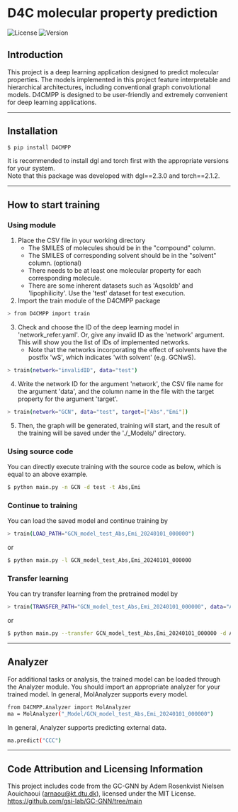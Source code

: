 # D4C molecular property prediction
![License](https://img.shields.io/badge/license-MIT-red.svg)
![Version](https://img.shields.io/badge/version-0.3.0-brightgreen.svg)

## Introduction
This project is a deep learning application designed to predict molecular properties. The models implemented in this project feature interpretable and hierarchical architectures, including conventional graph convolutional models. D4CMPP is designed to be user-friendly and extremely convenient for deep learning applications.      

---
## Installation
```sh
$ pip install D4CMPP
```
It is recommended to install dgl and torch first with the appropriate versions for your system.   
Note that this package was developed with dgl\==2.3.0 and torch\==2.1.2.  

---
## How to start training
### Using module
1. Place the CSV file in your working directory
    - The SMILES of molecules should be in the "compound" column.
    - The SMILES of corresponding solvent should be in the "solvent" column. (optional)
    - There needs to be at least one molecular property for each corresponding molecule.
    - There are some inherent datasets such as 'Aqsoldb' and 'lipophilicity'. Use the 'test' dataset for test execution.
2. Import the train module of the D4CMPP package
```sh
> from D4CMPP import train
```
3. Check and choose the ID of the deep learning model in 'network_refer.yaml'. Or, give any invalid ID as the 'network' argument. This will show you the list of IDs of implemented networks.
    - Note that the networks incorporating the effect of solvents have the postfix 'wS', which indicates 'with solvent' (e.g. GCNwS).
```sh
> train(network="invalidID", data="test")
```
4. Write the network ID for the argument 'network', the CSV file name for the argument 'data', and the column name in the file with the target property for the argument 'target'.
```sh
> train(network="GCN", data="test", target=["Abs","Emi"])
```
5. Then, the graph will be generated, training will start, and the result of the training will be saved under the './_Models/' directory.
   
### Using source code
You can directly execute training with the source code as below, which is equal to an above example.
```sh
$ python main.py -n GCN -d test -t Abs,Emi
```
   
   
### Continue to training
You can load the saved model and continue training by

```sh
> train(LOAD_PATH="GCN_model_test_Abs,Emi_20240101_000000")
```
or
```sh
$ python main.py -l GCN_model_test_Abs,Emi_20240101_000000
```
   
### Transfer learning
You can try transfer learning from the pretrained model by
```sh
> train(TRANSFER_PATH="GCN_model_test_Abs,Emi_20240101_000000", data="Aqsoldb", target=["Solbility"] )
```
or
```sh
$ python main.py --transfer GCN_model_test_Abs,Emi_20240101_000000 -d Aqsoldb -t Solubility
```

---
## Analyzer
For additional tasks or analysis, the trained model can be loaded through the Analyzer module.
You should import an appropriate analyzer for your trained model. In general, MolAnalyzer supports every model.
```sh
from D4CMPP.Analyzer import MolAnalyzer
ma = MolAnalyzer("_Model/GCN_model_test_Abs,Emi_20240101_000000")
```
In general, Analyzer supports predicting external data.
```sh
ma.predict("CCC")
```

---
## Code Attribution and Licensing Information
This project includes code from the GC-GNN by Adem Rosenkvist Nielsen Aouichaoui (arnaou@kt.dtu.dk), licensed under the MIT License. 
https://github.com/gsi-lab/GC-GNN/tree/main 
